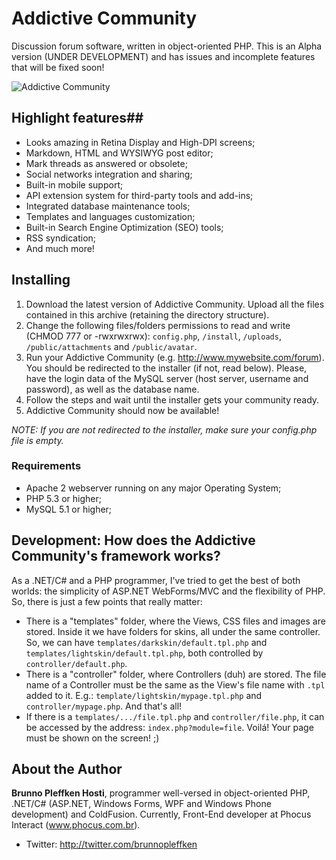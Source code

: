 Addictive Community
===================

Discussion forum software, written in object-oriented PHP. This is an Alpha version (UNDER DEVELOPMENT) and has issues and incomplete features that will be fixed soon!

![Addictive Community](https://raw.githubusercontent.com/brunnopleffken/addictive-community/3fd1ec6003d1bcb647dc1e36a89dd0506b81a5f1/templates/default/images/screenshot.png)

## Highlight features##

* Looks amazing in Retina Display and High-DPI screens;
* Markdown, HTML and WYSIWYG post editor;
* Mark threads as answered or obsolete;
* Social networks integration and sharing;
* Built-in mobile support;
* API extension system for third-party tools and add-ins;
* Integrated database maintenance tools;
* Templates and languages customization;
* Built-in Search Engine Optimization (SEO) tools;
* RSS syndication;
* And much more!

## Installing ##

1. Download the latest version of Addictive Community. Upload all the files contained in this archive (retaining the directory structure).
2. Change the following files/folders permissions to read and write (CHMOD 777 or -rwxrwxrwx): `config.php`, `/install`, `/uploads`, `/public/attachments` and `/public/avatar`.
3. Run your Addictive Community (e.g. http://www.mywebsite.com/forum). You should be redirected to the installer (if not, read below). Please, have the login data of the MySQL server (host server, username and password), as well as the database name.
4. Follow the steps and wait until the installer gets your community ready.
5. Addictive Community should now be available!

*NOTE: If you are not redirected to the installer, make sure your config.php file is empty.*

### Requirements ###

* Apache 2 webserver running on any major Operating System;
* PHP 5.3 or higher;
* MySQL 5.1 or higher;

## Development: How does the Addictive Community's framework works? ##

As a .NET/C# and a PHP programmer, I've tried to get the best of both worlds: the simplicity of ASP.NET WebForms/MVC and the flexibility of PHP. So, there is just a few points that really matter:

* There is a "templates" folder, where the Views, CSS files and images are stored. Inside it we have folders for skins, all under the same controller. So, we can have `templates/darkskin/default.tpl.php` and `templates/lightskin/default.tpl.php`, both controlled by `controller/default.php`.
* There is a "controller" folder, where Controllers (duh) are stored. The file name of a Controller must be the same as the View's file name with `.tpl` added to it. E.g.: `template/lightskin/mypage.tpl.php` and `controller/mypage.php`. And that's all!
* If there is a `templates/.../file.tpl.php` and `controller/file.php`, it can be accessed by the address: `index.php?module=file`. Voilá! Your page must be shown on the screen! ;)

## About the Author ##

**Brunno Pleffken Hosti**, programmer well-versed in object-oriented PHP, .NET/C# (ASP.NET, Windows Forms, WPF and Windows Phone development) and ColdFusion. Currently, Front-End developer at Phocus Interact (www.phocus.com.br).

* Twitter: http://twitter.com/brunnopleffken

